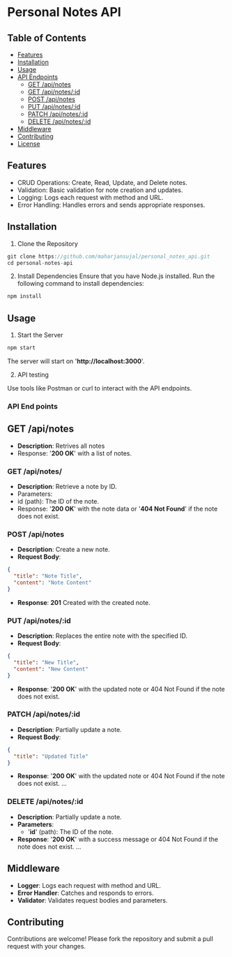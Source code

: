# Personal Notes API

## Table of Contents

- [Features](#features)
- [Installation](#installation)
- [Usage](#usage)
- [API Endpoints](#api-endpoints)
  - [GET /api/notes](#get-apinotes)
  - [GET /api/notes/:id](#get-apinotesid)
  - [POST /api/notes](#post-apinotes)
  - [PUT /api/notes/:id](#put-apinotesid)
  - [PATCH /api/notes/:id](#patch-apinotesid)
  - [DELETE /api/notes/:id](#delete-apinotesid)
- [Middleware](#middleware)
- [Contributing](#contributing)
- [License](#license)

## Features

* CRUD Operations: Create, Read, Update, and Delete notes.
* Validation: Basic validation for note creation and updates.
* Logging: Logs each request with method and URL.
* Error Handling: Handles errors and sends appropriate responses.
## Installation
1. Clone the Repository
```c
git clone https://github.com/maharjansujal/personal_notes_api.git
cd personal-notes-api
```
2. Install Dependencies
Ensure that you have Node.js installed. Run the following command to install dependencies:  
```c
npm install
```
## Usage

1. Start the Server
```c
npm start
```
The server will start on '**http://localhost:3000**'.

2. API testing

Use tools like Postman or curl to interact with the API endpoints.

### API End points

## GET /api/notes
* **Description**: Retrives all notes
* Response: '**200 OK**' with a list of notes.

### GET /api/notes/
* **Description**: Retrieve a note by ID.
* Parameters:
* id (path): The ID of the note.
* Response: '**200 OK**' with the note data or '**404 Not Found**' if the note does not exist.

### POST /api/notes
* **Description**: Create a new note.
* **Request Body**:
```json
{
  "title": "Note Title",
  "content": "Note Content"
}
```
* **Response**: **201** Created with the created note.

### PUT /api/notes/:id
* **Description**: Replaces the entire note with the specified ID.
* **Request Body**:
```json
{
  "title": "New Title",
  "content": "New Content"
}
```
* **Response**: '**200 OK**' with the updated note or 404 Not Found if the note does not exist.

### PATCH /api/notes/:id
* **Description**: Partially update a note.
* **Request Body**:
```json
{
  "title": "Updated Title"
}
```
* **Response**: '**200 OK**' with the updated note or 404 Not Found if the note does not exist.
...

### DELETE /api/notes/:id
* **Description**: Partially update a note.
* **Parameters**:
    * '**id**' (path): The ID of the note.
* **Response**: '**200 OK**' with a success message or 404 Not Found if the note does not exist.
...

## Middleware

* **Logger**: Logs each request with method and URL.
* **Error Handler**: Catches and responds to errors.
* **Validator**: Validates request bodies and parameters.

## Contributing

Contributions are welcome! Please fork the repository and submit a pull request with your changes.
